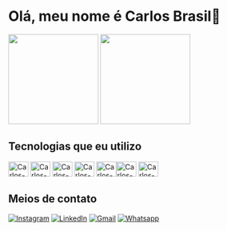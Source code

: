 
# Olá, meu nome é Carlos Brasil👋

<div>
<img height="180em" src="https://github-readme-stats.vercel.app/api?username=carlosbrasildev&show_icons=true&theme=chartreuse-dark"/>
<img height="180em" src="https://github-readme-stats.vercel.app/api/top-langs/?username=carlosbrasildev&theme=chartreuse-dark"/>
</div>

## Tecnologias que eu utilizo

<div style="display: inline_block">
<img alignment="center" alt="Carlos-HTML" height="30" width="40" src="https://cdn.jsdelivr.net/gh/devicons/devicon/icons/html5/html5-original.svg"/>
<img alignment="center" alt="Carlos-CSS" height="30" width="40" src="https://cdn.jsdelivr.net/gh/devicons/devicon/icons/css3/css3-original.svg"/>
<img alignment="center" alt="Carlos-Js" height="30" width="40" src="https://cdn.jsdelivr.net/gh/devicons/devicon/icons/javascript/javascript-original.svg"/>
<img alignment="center" alt="Carlos-Python" height="30" width="40" src="https://cdn.jsdelivr.net/gh/devicons/devicon/icons/python/python-original.svg" />
<img alignment="center" alt="Carlos-Php" height="30" width="40" src="https://cdn.jsdelivr.net/gh/devicons/devicon/icons/php/php-plain.svg"><img alignment="center" alt="Carlos-React" height="30" width="40" src="https://cdn.jsdelivr.net/gh/devicons/devicon/icons/react/react-original.svg"/>
<img alignment="center" alt="Carlos-Nodejs" height="30" width="40" src="https://cdn.jsdelivr.net/gh/devicons/devicon/icons/nodejs/nodejs-original.svg"/>
</div>

## Meios de contato

[![Instagram](https://img.shields.io/badge/Instagram-E4405F?style=for-the-badge&logo=instagram&logoColor=black)](https://www.instagram.com/carlosbrasildev/)
[![LinkedIn](https://img.shields.io/badge/LinkedIn-0077B5?style=for-the-badge&logo=linkedin&logoColor=black)](https://www.linkedin.com/in/carlosbrasildev/)
[![Gmail](https://img.shields.io/badge/Gmail-D14836?style=for-the-badge&logo=gmail&logoColor=black)](mailto:carlosbrasil.dev@gmail.com?subject=Gostaria%20de%20mais%20informa%C3%A7%C3%B5es.&body=Vim%20atrav%C3%A9s%20de%20um%20dos%20seus%20links%20e%20gostaria%20de%20entrar%20em%20contato%20para%20mais%20informa%C3%A7%C3%B5es%20ou%20para%20desenvolvermos%20um%20projeto.)
[![Whatsapp](https://img.shields.io/badge/WhatsApp-25D366?style=for-the-badge&logo=whatsapp&logoColor=black)](https://api.whatsapp.com/send?phone=5521979176944&text=Ol%C3%A1%20Carlos,%20vim%20atrav%C3%A9s%20de%20um%20dos%20seus%20links%20e%20gostaria%20de%20mais%20informa%C3%A7%C3%B5es.)
